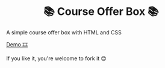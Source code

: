 <h1 align="center">📚 Course Offer Box 📚</h1> 
A simple course offer box with HTML and CSS

<a href="https://codepen.io/Hadil-Ben-Abdallah/pen/vYboVdX">Demo 🎞</a>

If you like it, you're welcome to fork it 😊
